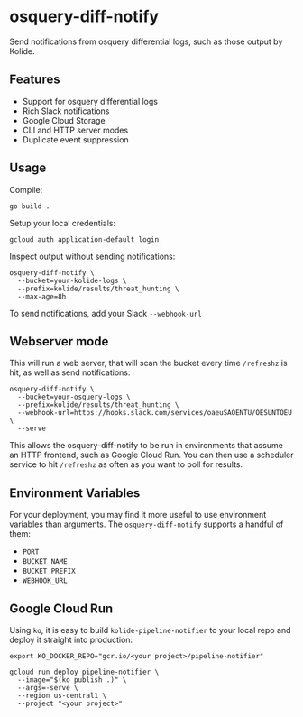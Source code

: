 # osquery-diff-notify

Send notifications from osquery differential logs, such as those output by Kolide.

## Features

* Support for osquery differential logs
* Rich Slack notifications
* Google Cloud Storage
* CLI and HTTP server modes
* Duplicate event suppression

## Usage

Compile:

```shell
go build .
```

Setup your local credentials:

```shell
gcloud auth application-default login
```

Inspect output without sending notifications:

```shell
osquery-diff-notify \
  --bucket=your-kolide-logs \
  --prefix=kolide/results/threat_hunting \
  --max-age=8h
```

To send notifications, add your Slack `--webhook-url`

## Webserver mode

This will run a web server, that will scan the bucket every time `/refreshz` is hit, as well as send notifications:

```shell
osquery-diff-notify \
  --bucket=your-osquery-logs \
  --prefix=kolide/results/threat_hunting \
  --webhook-url=https://hooks.slack.com/services/oaeuSAOENTU/OESUNTOEU \
  --serve
```

This allows the osquery-diff-notify to be run in environments that assume an HTTP frontend, such as Google Cloud Run. You can then use a scheduler service to hit `/refreshz` as often as you want to poll for results.

## Environment Variables

For your deployment, you may find it more useful to use environment variables than arguments. The `osquery-diff-notify` supports a handful of them:

* `PORT`
* `BUCKET_NAME`
* `BUCKET_PREFIX`
* `WEBHOOK_URL`

## Google Cloud Run

Using `ko`, it is easy to build `kolide-pipeline-notifier` to your local repo and deploy it straight into production:

```shell
export KO_DOCKER_REPO="gcr.io/<your project>/pipeline-notifier"

gcloud run deploy pipeline-notifier \
  --image="$(ko publish .)" \
  --args=-serve \
  --region us-central1 \
  --project "<your project>"
```
